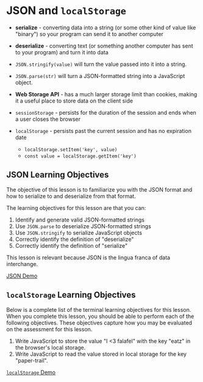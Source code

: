 # JSON and `localStorage`

- **serialize** - converting data into a string (or some other kind of value like "binary") so your program can send it to another computer

- **deserialize** - converting text (or something another computer has sent to your program) and turn it into data

- `JSON.stringify(value)` will turn the value passed into it into a string.
- `JSON.parse(str)` will turn a JSON-formatted string into a JavaScript object.

- **Web Storage API** - has a much larger storage limit than cookies, making it a useful place to store data on the client side

- `sessionStorage` - persists for the duration of the session and ends when a user closes the browser

- `localStorage` - persists past the current session and has no expiration date
  - `localStorage.setItem('key', value)`
  - `const value = localStorage.getItem('key')`

## JSON Learning Objectives

The objective of this lesson is to familiarize you with the JSON format and how to serialize to and deserialize from that format.

The learning objectives for this lesson are that you can:

1. Identify and generate valid JSON-formatted strings
2. Use `JSON.parse` to deserialize JSON-formatted strings
3. Use `JSON.stringify` to serialize JavaScript objects
4. Correctly identify the definition of "deserialize"
5. Correctly identify the definition of "serialize"

This lesson is relevant because JSON is the lingua franca of data interchange.

[JSON Demo]

## `localStorage` Learning Objectives

Below is a complete list of the terminal learning objectives for this lesson. When you complete this lesson, you should be able to perform each of the following objectives. These objectives capture how you may be evaluated on the assessment for this lesson.

1. Write JavaScript to store the value "I <3 falafel" with the key "eatz" in the browser's local storage.
2. Write JavaScript to read the value stored in local storage for the key "paper-trail".

[`localStorage` Demo]

[json demo]: ./json_demo.js
[`localstorage` demo]: ./localStorage_demo.js
